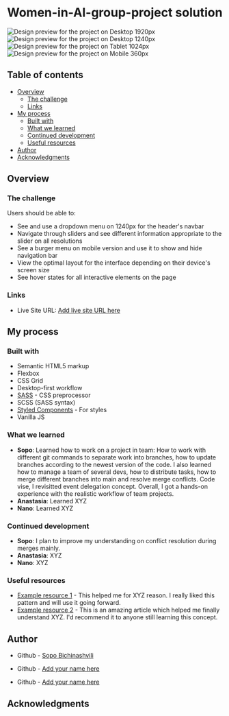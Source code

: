 # Women-in-AI-group-project solution

![Design preview for the project on Desktop 1920px](./design-previews/design-1920px.png)
![Design preview for the project on Desktop 1240px](./design-previews/design-1240px.jpeg)
![Design preview for the project on Tablet 1024px](./design-previews/design-1024px.jpeg)
![Design preview for the project on Mobile 360px](./design-previews/design-360px.jpeg)

## Table of contents

- [Overview](#overview)
  - [The challenge](#the-challenge)
  - [Links](#links)
- [My process](#my-process)
  - [Built with](#built-with)
  - [What we learned](#what-we-learned)
  - [Continued development](#continued-development)
  - [Useful resources](#useful-resources)
- [Author](#author)
- [Acknowledgments](#acknowledgments)

## Overview

### The challenge

Users should be able to:

- See and use a dropdown menu on 1240px for the header's navbar
- Navigate through sliders and see different information appropriate to the slider on all resolutions
- See a burger menu on mobile version and use it to show and hide navigation bar
- View the optimal layout for the interface depending on their device's screen size
- See hover states for all interactive elements on the page

### Links

- Live Site URL: [Add live site URL here](https://your-live-site-url.com)

## My process

### Built with

- Semantic HTML5 markup
- Flexbox
- CSS Grid
- Desktop-first workflow
- [SASS](https://sass-lang.com/) - CSS preprocessor
- SCSS (SASS syntax)
- [Styled Components](https://styled-components.com/) - For styles
- Vanilla JS

<!-- ------------------------------------------- -->

<!-- Please don't touch anything above the line ^ -->

### What we learned

<!-- write here what you learnt during work on the project -->

- **Sopo**: Learned how to work on a project in team: How to work with different git commands to separate work into branches, how to update branches according to the newest version of the code. I also learned how to manage a team of several devs, how to distribute tasks, how to merge different branches into main and resolve merge conflicts. Code vise, I revisitted event delegation concept. Overall, I got a hands-on experience with the realistic workflow of team projects.
- **Anastasia**: Learned XYZ
- **Nano**: Learned XYZ

### Continued development

<!-- write what you plan to improve on in the future next to your name -->

- **Sopo**: I plan to improve my understanding on conflict resolution during merges mainly.
- **Anastasia**: XYZ
- **Nano**: XYZ

<!-- Use this section to outline areas that you want to continue focusing on in future projects. These could be concepts you're still not completely comfortable with or techniques you found useful that you want to refine and perfect. -->

### Useful resources

- [Example resource 1](https://www.example.com) - This helped me for XYZ reason. I really liked this pattern and will use it going forward.
- [Example resource 2](https://www.example.com) - This is an amazing article which helped me finally understand XYZ. I'd recommend it to anyone still learning this concept.

## Author

- Github - [Sopo Bichinashvili](https://github.com/soposilverhawk)

- Github - [Add your name here](https://www.your-site.com)

- Github - [Add your name here](https://www.your-site.com)

## Acknowledgments

<!-- This is where you can give a hat tip to anyone who helped you out on this project. Perhaps you worked in a team or got some inspiration from someone else's solution. This is the perfect place to give them some credit. -->
